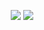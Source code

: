 
<p align="center">
  <img src=https://user-images.githubusercontent.com/112661367/208121095-0ed9bdfa-89c3-45fc-8bc8-424465f8a4bc.gif>
  <img src=https://user-images.githubusercontent.com/112661367/208120307-b8c01813-bd24-4d14-9436-995adfebfe67.png>
</p>
